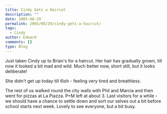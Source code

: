 ```yaml
---
title: Cindy Gets a Haircut
description: ""
date: 2005-08-29
permalink: 2005/08/29/cindy-gets-a-haircut/
tags:
  - Cindy
author: Edward
comments: []
type: Blog
---
```


Just taken Cindy up to Brian\'s for a haircut. Her hair has gradually
grown, till now it looked a bit mad and wild. Much better now, short
still, but it looks deliberate!

She didn\'t get up today till 6ish - feeling very tired and breathless.

The rest of us walked round the city walls with Phil and Marcia and then
went for pizzas at La Piazza. P+M left at about 3. Last visitors for a
while - we should have a chance to settle down and sort our selves out a
bit before school starts next week. Lovely to see everyone, but a bit
busy.

